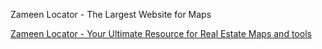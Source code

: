 Zameen Locator - The Largest Website for Maps

<a href="https://zameenlocator.com/">Zameen Locator - Your Ultimate Resource for Real Estate Maps and tools</a>
